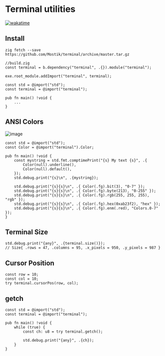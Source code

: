 # Terminal utilities
[![wakatime](https://wakatime.com/badge/user/c76fba5a-9e0d-4336-98f1-75633a3b8c09/project/018d8d57-b288-4728-8f2b-83edcd165172.svg)](https://wakatime.com/badge/user/c76fba5a-9e0d-4336-98f1-75633a3b8c09/project/018d8d57-b288-4728-8f2b-83edcd165172)

## Install
```
zig fetch --save https://github.com/Mostik/terminal/archive/master.tar.gz
```
```zig
//build.zig
const terminal = b.dependency("terminal", .{}).module("terminal");

exe.root_module.addImport("terminal", terminal);

```
```zig
const std = @import("std");
const terminal = @import("terminal");

pub fn main() !void {
    ...
}
```
## ANSI Colors
![image](https://github.com/Mostik/terminal/assets/51542168/97cdda8c-390d-45a7-a5c4-eeea0233f4d4)
```zig
const std = @import("std");
const Color = @import("terminal").Color;

pub fn main() !void {
    const mystring = std.fmt.comptimePrint("{s} My text {s}", .{
        Color(null).underline(),
        Color(null).default(),
    });
    std.debug.print("{s}\n", .{mystring});

    std.debug.print("{s}{s}\n", .{ Color(.fg).bit(3), "0-7" });
    std.debug.print("{s}{s}\n", .{ Color(.fg).byte(213), "0-255" });
    std.debug.print("{s}{s}\n", .{ Color(.fg).rgb(255, 255, 255), "rgb" });
    std.debug.print("{s}{s}\n", .{ Color(.fg).hex(0xab23f2), "hex" });
    std.debug.print("{s}{s}\n", .{ Color(.fg).enm(.red), "Colors.0-7" });
}
```
## Terminal Size
```zig
std.debug.print("{any}", .{terminal.size()});
// Size{ .rows = 47, .columns = 95, .x_pixels = 950, .y_pixels = 987 }
```

## Cursor Position
```zig
const row = 10;
const col = 10;
try terminal.cursorPos(row, col);

```
## getch
```zig
const std = @import("std");
const terminal = @import("terminal");

pub fn main() !void {
    while (true) {
        const ch: u8 = try terminal.getch();

        std.debug.print("{any}", .{ch});
    }
}
```
